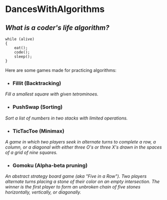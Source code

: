# DancesWithAlgorithms

## *What is a coder's life algorithm?*

```
while (alive)
{
    eat();
    code();
    sleep();
}
```

Here are some games made for practicing algorithms:

- ### Fillit (Backtracking)
*Fill a smallest square with given tetrominoes.*

- ### PushSwap (Sorting)
*Sort a list of numbers in two stacks with limited operations.*

- ### TicTacToe (Minimax)
*A game in which two players seek in alternate turns to complete a row, a column, or a diagonal with either three O's or three X's drawn in the spaces of a grid of nine squares.*

- ### Gomoku (Alpha-beta pruning)
*An abstract strategy board game (aka "Five in a Row"). Two players alternate turns placing a stone of their color on an empty intersection. The winner is the first player to form an unbroken chain of five stones horizontally, vertically, or diagonally.*
